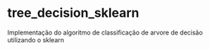 # tree_decision_sklearn
Implementação do algoritmo de classificação de arvore de decisão utilizando o sklearn
